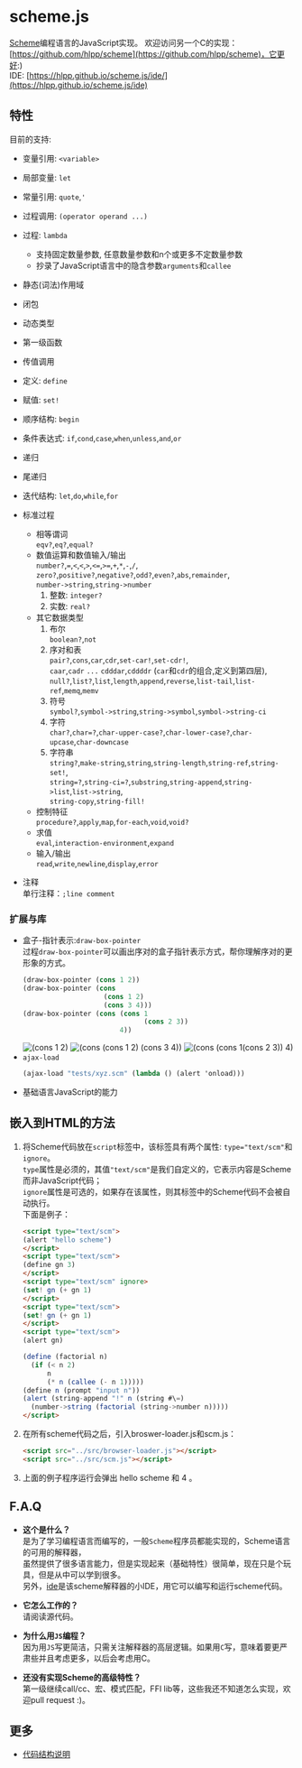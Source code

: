 ﻿# scheme.js

[Scheme](https://en.wikipedia.org/wiki/Scheme_(programming_language))编程语言的JavaScript实现。  
欢迎访问另一个C的实现：[https://github.com/hlpp/scheme](https://github.com/hlpp/scheme)，它更好:)  
IDE: [https://hlpp.github.io/scheme.js/ide/](https://hlpp.github.io/scheme.js/ide) 


## 特性
目前的支持:
* 变量引用: `<variable>`
* 局部变量: `let`
* 常量引用: `quote`,`'`  
* 过程调用: `(operator operand ...)`
* 过程: `lambda`  
  + 支持固定数量参数, 任意数量参数和n个或更多不定数量参数  
  + 抄录了JavaScript语言中的隐含参数`arguments`和`callee`
* 静态(词法)作用域
* 闭包
* 动态类型
* 第一级函数
* 传值调用
* 定义: `define`
* 赋值: `set!`
* 顺序结构: `begin`
* 条件表达式: `if`,`cond`,`case`,`when`,`unless`,`and`,`or`
* 递归
* 尾递归
* 迭代结构: `let`,`do`,`while`,`for`
* 标准过程
    + 相等谓词  
        `eqv?`,`eq?`,`equal?`
    + 数值运算和数值输入/输出  
        `number?`,`=`,`<`,`<`,`>`,`<=`,`>=`,`+`,`*`,`-`,`/`,
        `zero?`,`positive?`,`negative?`,`odd?`,`even?`,`abs`,`remainder`,  
        `number->string`,`string->number`
       1. 整数: `integer?`
       2. 实数: `real?`
    + 其它数据类型  
       1. 布尔  
        `boolean?`,`not`
       2. 序对和表  
        `pair?`,`cons`,`car`,`cdr`,`set-car!`,`set-cdr!`,  
        `caar`,`cadr` `...` `cdddar`,`cddddr` (`car`和`cdr`的组合,定义到第四层),  
        `null?`,`list?`,`list`,`length`,`append`,`reverse`,`list-tail`,`list-ref`,`memq`,`memv`
       3. 符号  
        `symbol?`,`symbol->string`,`string->symbol`,`symbol->string-ci`
       4. 字符  
        `char?`,`char=?`,`char-upper-case?`,`char-lower-case?`,`char-upcase`,`char-downcase`
       5. 字符串  
        `string?`,`make-string`,`string`,`string-length`,`string-ref`,`string-set!`,  
        `string=?`,`string-ci=?`,`substring`,`string-append`,`string->list`,`list->string`,  
        `string-copy`,`string-fill!`
    + 控制特征  
        `procedure?`,`apply`,`map`,`for-each`,`void`,`void?`
    + 求值  
        `eval`,`interaction-environment`,`expand`
    + 输入/输出  
        `read`,`write`,`newline`,`display`,`error`
 
* 注释  
  单行注释：`;line comment`
### 扩展与库
* 盒子-指针表示:`draw-box-pointer`  
  过程`draw-box-pointer`可以画出序对的盒子指针表示方式，帮你理解序对的更形象的方式。  
  ```scheme
  (draw-box-pointer (cons 1 2))
  (draw-box-pointer (cons
                      (cons 1 2)
                      (cons 3 4)))
  (draw-box-pointer (cons (cons 1
                                (cons 2 3))
                          4))
   ```
  ![(cons 1 2)](docs/images/bp1.png)
  ![(cons (cons 1 2) (cons 3 4))](docs/images/bp2.png)
  ![(cons (cons 1(cons 2 3)) 4)](docs/images/bp3.png)
* `ajax-load`
  ```scheme
  (ajax-load "tests/xyz.scm" (lambda () (alert 'onload)))
  ```
* 基础语言JavaScript的能力


## 嵌入到HTML的方法
 1. 将Scheme代码放在`script`标签中，该标签具有两个属性: `type="text/scm"`和`ignore`。  
  `type`属性是必须的，其值`"text/scm"`是我们自定义的，它表示内容是Scheme而非JavaScript代码；  
  `ignore`属性是可选的，如果存在该属性，则其标签中的Scheme代码不会被自动执行。  
  下面是例子：
    ```html
    <script type="text/scm">
    (alert "hello scheme")
    </script>
    <script type="text/scm">
    (define gn 3)
    </script>
    <script type="text/scm" ignore>
    (set! gn (+ gn 1)
    </script>
    <script type="text/scm">
    (set! gn (+ gn 1)
    </script>
    <script type="text/scm">
    (alert gn)
    
    (define (factorial n)
      (if (< n 2)
          n
          (* n (callee (- n 1)))))
    (define n (prompt "input n"))
    (alert (string-append "!" n (string #\=)
      (number->string (factorial (string->number n)))))
    </script>
    ```

 2. 在所有scheme代码之后，引入broswer-loader.js和scm.js：
    ```html
    <script src="../src/browser-loader.js"></script>
    <script src="../src/scm.js"></script>
    ```

 3. 上面的例子程序运行会弹出 hello scheme 和 4 。

## F.A.Q
* __这个是什么？__  
是为了学习编程语言而编写的，一般`Scheme`程序员都能实现的，Scheme语言的可用的解释器，  
虽然提供了很多语言能力，但是实现起来（基础特性）很简单，现在只是个玩具，但是从中可以学到很多。  
另外，[ide](https://hlpp.github.io/scheme.js/ide/)是该scheme解释器的小IDE，用它可以编写和运行scheme代码。

* __它怎么工作的？__  
请阅读源代码。
* __为什么用`JS`编程？__  
因为用`JS`写更简洁，只需关注解释器的高层逻辑。如果用`C`写，意味着要更严肃些并且考虑更多，以后会考虑用C。

* __还没有实现Scheme的高级特性？__  
第一级继续call/cc、宏、模式匹配，FFI lib等，这些我还不知道怎么实现，欢迎pull request :)。

## 更多
- [代码结构说明](docs/code_struct.md)

   
